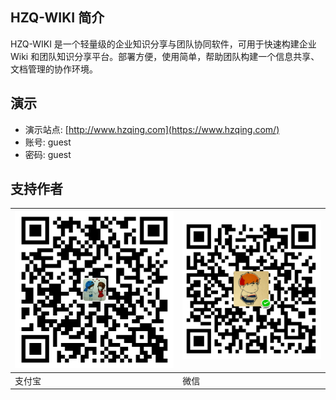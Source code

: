 ## HZQ-WIKI 简介

HZQ-WIKI 是一个轻量级的企业知识分享与团队协同软件，可用于快速构建企业 Wiki 和团队知识分享平台。部署方便，使用简单，帮助团队构建一个信息共享、文档管理的协作环境。

## 演示
- 演示站点:  [http://www.hzqing.com](https://www.hzqing.com/)
- 账号: guest
- 密码: guest

## 支持作者

 | ![zhifubo](./docs/images/zfb.jpeg) | ![wx](./docs/images/wx.png)|
|-|- |
|支付宝|微信|
